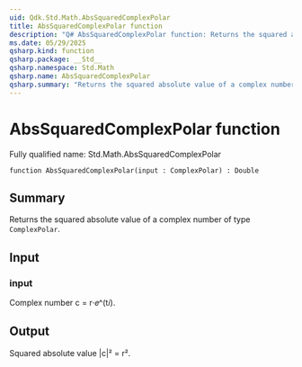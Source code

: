 ```yaml
---
uid: Qdk.Std.Math.AbsSquaredComplexPolar
title: AbsSquaredComplexPolar function
description: "Q# AbsSquaredComplexPolar function: Returns the squared absolute value of a complex number of type `ComplexPolar`."
ms.date: 05/29/2025
qsharp.kind: function
qsharp.package: __Std__
qsharp.namespace: Std.Math
qsharp.name: AbsSquaredComplexPolar
qsharp.summary: "Returns the squared absolute value of a complex number of type `ComplexPolar`."
---
```


# AbsSquaredComplexPolar function

Fully qualified name: Std.Math.AbsSquaredComplexPolar

```qsharp
function AbsSquaredComplexPolar(input : ComplexPolar) : Double
```

## Summary
Returns the squared absolute value of a complex number of type
`ComplexPolar`.

## Input
### input
Complex number c = r⋅𝑒^(t𝑖).

## Output
Squared absolute value |c|² = r².
